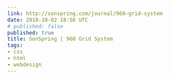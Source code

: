 ```yaml
---
link: http://sonspring.com/journal/960-grid-system
date: 2010-10-02 18:58 UTC
# published: false
published: true
title: SonSpring | 960 Grid System
tags:
- css
- html
- webdesign
---
```



